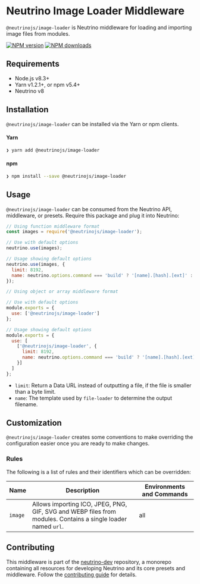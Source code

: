 # Neutrino Image Loader Middleware

`@neutrinojs/image-loader` is Neutrino middleware for loading and importing image files from modules.

[![NPM version][npm-image]][npm-url]
[![NPM downloads][npm-downloads]][npm-url]

## Requirements

- Node.js v8.3+
- Yarn v1.2.1+, or npm v5.4+
- Neutrino v8

## Installation

`@neutrinojs/image-loader` can be installed via the Yarn or npm clients.

#### Yarn

```bash
❯ yarn add @neutrinojs/image-loader
```

#### npm

```bash
❯ npm install --save @neutrinojs/image-loader
```

## Usage

`@neutrinojs/image-loader` can be consumed from the Neutrino API, middleware, or presets. Require this package
and plug it into Neutrino:

```js
// Using function middleware format
const images = require('@neutrinojs/image-loader');

// Use with default options
neutrino.use(images);

// Usage showing default options
neutrino.use(images, {
  limit: 8192,
  name: neutrino.options.command === 'build' ? '[name].[hash].[ext]' : '[name].[ext]'
});
```

```js
// Using object or array middleware format

// Use with default options
module.exports = {
  use: ['@neutrinojs/image-loader']
};

// Usage showing default options
module.exports = {
  use: [
    ['@neutrinojs/image-loader', {
      limit: 8192,
      name: neutrino.options.command === 'build' ? '[name].[hash].[ext]' : '[name].[ext]'
    }]
  ]
};
```

- `limit`: Return a Data URL instead of outputting a file, if the file is smaller than a byte limit.
- `name`: The template used by `file-loader` to determine the output filename.

## Customization

`@neutrinojs/image-loader` creates some conventions to make overriding the configuration easier once you are
ready to make changes.

### Rules

The following is a list of rules and their identifiers which can be overridden:

| Name | Description | Environments and Commands |
| --- | --- | --- |
| `image` | Allows importing ICO, JPEG, PNG, GIF, SVG and WEBP files from modules. Contains a single loader named `url`. | all |

## Contributing

This middleware is part of the [neutrino-dev](https://github.com/mozilla-neutrino/neutrino-dev) repository, a monorepo
containing all resources for developing Neutrino and its core presets and middleware. Follow the
[contributing guide](https://neutrinojs.org/contributing) for details.

[npm-image]: https://img.shields.io/npm/v/@neutrinojs/image-loader.svg
[npm-downloads]: https://img.shields.io/npm/dt/@neutrinojs/image-loader.svg
[npm-url]: https://npmjs.org/package/@neutrinojs/image-loader
